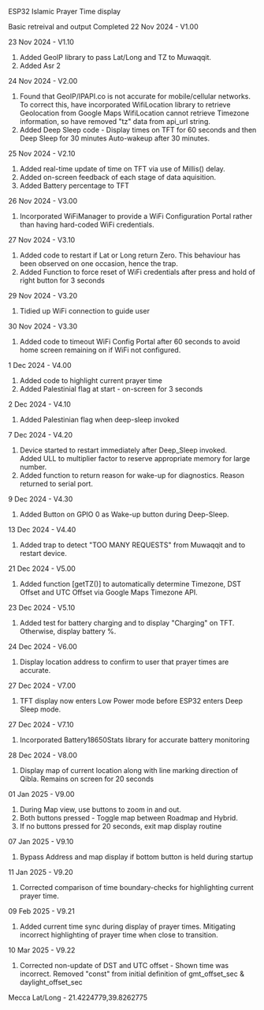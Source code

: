 ESP32 Islamic Prayer Time display

Basic retreival and output Completed 22 Nov 2024 - V1.00

23 Nov 2024 - V1.10
1. Added GeoIP library to pass Lat/Long and TZ to Muwaqqit.
2. Added Asr 2

24 Nov 2024 - V2.00
1. Found that GeoIP/IPAPI.co is not accurate for mobile/cellular networks.
To correct this, have incorporated WifiLocation library to retrieve Geolocation from Google Maps
WifiLocation cannot retrieve Timezone information, so have removed "tz" data from api_url string.
2. Added Deep Sleep code - Display times on TFT for 60 seconds and then Deep Sleep for 30 minutes
Auto-wakeup after 30 minutes.

25 Nov 2024 - V2.10
1. Added real-time update of time on TFT via use of Millis() delay.
2. Added on-screen feedback of each stage of data aquisition.
3. Added Battery percentage to TFT

26 Nov 2024 - V3.00
1. Incorporated WiFiManager to provide a WiFi Configuration Portal rather than
   having hard-coded WiFi credentials.

27 Nov 2024 - V3.10
1. Added code to restart if Lat or Long return Zero.
   This behaviour has been observed on one occasion, hence the trap.
2. Added Function to force reset of WiFi credentials
   after press and hold of right button for 3 seconds

29 Nov 2024 - V3.20
1. Tidied up WiFi connection to guide user

30 Nov 2024 - V3.30
1. Added code to timeout WiFi Config Portal after 60 seconds to avoid home screen
   remaining on if WiFi not configured.

1 Dec 2024 - V4.00
1. Added code to highlight current prayer time
2. Added Palestinial flag at start - on-screen for 3 seconds

2 Dec 2024 - V4.10
1. Added Palestinian flag when deep-sleep invoked

7 Dec 2024 - V4.20
1. Device started to restart immediately after Deep_Sleep invoked.  
   Added ULL to multiplier factor to reserve appropriate memory for large number.
2. Added function to return reason for wake-up for diagnostics.
   Reason returned to serial port.

9 Dec 2024 - V4.30
1. Added Button on GPIO 0 as Wake-up button during Deep-Sleep.

13 Dec 2024 - V4.40 
1. Added trap to detect "TOO MANY REQUESTS" from Muwaqqit and to restart device.

21 Dec 2024 - V5.00
1. Added function [getTZ()] to automatically determine Timezone, DST Offset and UTC Offset via Google Maps Timezone API.

23 Dec 2024 - V5.10
1. Added test for battery charging and to display "Charging" on TFT.  Otherwise, display battery %.

24 Dec 2024 - V6.00
1. Display location address to confirm to user that prayer times are accurate.

27 Dec 2024 - V7.00
1. TFT display now enters Low Power mode before ESP32 enters Deep Sleep mode.

27 Dec 2024 - V7.10
1. Incorporated Battery18650Stats library for accurate battery monitoring

28 Dec 2024 - V8.00
1. Display map of current location along with line marking direction of Qibla.  Remains on screen for 20 seconds 

01 Jan 2025 - V9.00
1. During Map view, use buttons to zoom in and out. 
2. Both buttons pressed - Toggle map between Roadmap and Hybrid.
3. If no buttons pressed for 20 seconds, exit map display routine

07 Jan 2025 - V9.10
1. Bypass Address and map display if bottom button is held during startup

11 Jan 2025 - V9.20
1. Corrected comparison of time boundary-checks for highlighting current prayer time.

09 Feb 2025 - V9.21
1. Added current time sync during display of prayer times. Mitigating incorrect highlighting of prayer time when close to transition.

10 Mar 2025 - V9.22
1. Corrected non-update of DST and UTC offset - Shown time was incorrect.  Removed "const" from initial definition of gmt_offset_sec & daylight_offset_sec

Mecca Lat/Long - 21.4224779,39.8262775
